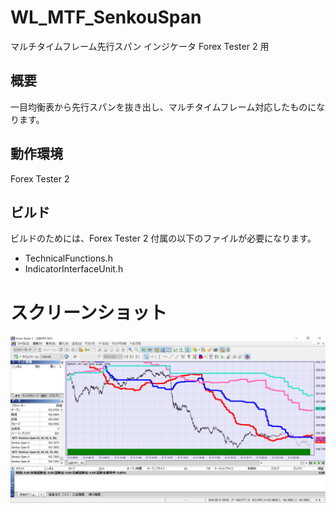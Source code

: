 ﻿# WL_MTF_SenkouSpan
マルチタイムフレーム先行スパン インジケータ
Forex Tester 2 用

## 概要
一目均衡表から先行スパンを抜き出し、マルチタイムフレーム対応したものになります。

## 動作環境
Forex Tester 2 

## ビルド
ビルドのためには、Forex Tester 2 付属の以下のファイルが必要になります。

* TechnicalFunctions.h
* IndicatorInterfaceUnit.h


# スクリーンショット
![screenshot](Screenshot.png) 